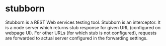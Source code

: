 # stubborn
Stubborn is a REST Web services testing tool. Stubborn is an interceptor. It is a node server which returns stub response for given URL (configured on webpage UI).
For other URLs (for which stub is not configured), requests are forwarded to actual server configured in the forwarding settings.

